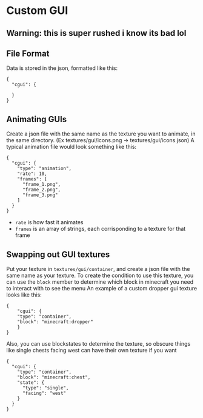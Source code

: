 # Custom GUI

## Warning: this is super rushed i know its bad lol

## File Format
  Data is stored in the json, formatted like this:
  ```
  {
    "cgui": {
      
    }
  }
  ```

## Animating GUIs
  Create a json file with the same name as the texture you want to animate, in the same directory. (Ex textures/gui/icons.png -> textures/gui/icons.json)
  A typical animation file would look something like this:
  ```
  {
    "cgui": {
      "type": "animation",
      "rate": 10,
      "frames": [
        "frame_1.png",
        "frame_2.png",
        "frame_3.png"
      ]
    }
  }
  ```
  - `rate` is how fast it animates
  - `frames` is an array of strings, each corrisponding to a texture for that frame

## Swapping out GUI textures
  Put your texture in `textures/gui/container`, and create a json file with the same name as your texture.
  To create the condition to use this texture, you can use the `block` member to determine which block in minecraft you need to interact with to see the menu
  An example of a custom dropper gui texture looks like this:
  ```
  {
	  "cgui": {
      "type": "container",
      "block": "minecraft:dropper"
	  }
  }
  ```

  Also, you can use blockstates to determine the texture, so obscure things like single chests facing west can have their own texture if you want
  ```
  {
    "cgui": {
      "type": "container",
      "block": "minecraft:chest",
      "state": {
        "type": "single",
        "facing": "west"
      }
    }
  }
  ```
